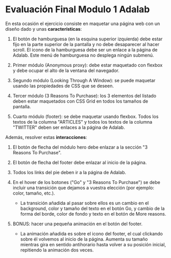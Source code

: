 # Evaluación Final Modulo 1 Adalab

En esta ocasión el ejercicio consiste en maquetar una página web con un diseño dado y unas **características**:

1. El botón de hamburguesa (en la esquina superior izquierda) debe estar fijo en la parte superior de la
   pantalla y no debe desaparecer al hacer scroll. El icono de la hamburguesa debe ser un enlace a la
   página de Adalab. Este menú de hamburguesa no desplega ningún submenú.

2. Primer módulo (Anonymous proxy): debe estar maquetado con flexbox y debe ocupar el alto de la
   ventana del navegador.

3. Segundo módulo (Looking Through A Window): se puede maquetar usando las propiedades de CSS
   que se deseen.

4. Tercer módulo (3 Reasons To Purchase): los 3 elementos del listado deben estar maquetados con
   CSS Grid en todos los tamaños de pantalla.

5. Cuarto módulo (footer): se debe maquetar usando flexbox. Todos los textos de la columna "ARTICLES"
   y todos los textos de la columna "TWITTER" deben ser enlaces a la página de Adalab.

Además, resolver estas **interacciones**:

1. El botón de flecha del módulo hero debe enlazar a la sección "3 Reasons To Purchase".

2. El botón de flecha del footer debe enlazar al inicio de la página.

3. Todos los links del pie deben ir a la página de Adalab.

4. En el hover de los botones ("Go" y "3 Reasons To Purchase") se debe incluir una transición que
   dejamos a vuestra elección (por ejemplo: color, tamaño, etc.).

   - La transición añadida al pasar sobre ellos es un cambio en el background, color y tamaño del texto en el botón Go,
     y cambio de la forma del borde, color de fondo y texto en el botón de More reasons.

5. BONUS: hacer una pequeña animación en el botón del footer.
   - La animación añadida es sobre el icono del footer, el cual clickando sobre él volvemos al inicio de la página. Aumenta su tamaño mientras gira en sentido antihorario hasta volver a su posición inicial, repitiendo la animación dos veces.
